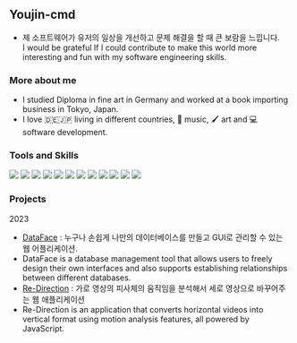 ## Youjin-cmd

- 제 소프트웨어가 유저의 일상을 개선하고 문제 해결을 할 때 큰 보람을 느낍니다. </br>
  I would be grateful If I could contribute to make this world more interesting and fun with my software engineering skills.

### More about me

- I studied Diploma in fine art in Germany and worked at a book importing business in Tokyo, Japan.
- I love 🇩🇪🇯🇵 living in different countries, 🤘 music, 🖌️ art and 💻 software development.

### Tools and Skills

<img src="https://img.shields.io/badge/HTML5-E34F26?style=flat-square&logo=HTML5&logoColor=white"/></a>
<img src="https://img.shields.io/badge/CSS3-1572B6?style=flat-square&logo=CSS3&logoColor=white"/></a>
<img src="https://img.shields.io/badge/JavaScript-F7DF1E?style=flat-square&logo=JavaScript&logoColor=white"/></a>
<img src="https://img.shields.io/badge/React-61DAFB?style=flat-square&logo=React&logoColor=white"/></a>
<img src="https://img.shields.io/badge/zustand-%2320232a.svg?style=flat-square&logo=react&logoColor=white"/></a>
<img src="https://img.shields.io/badge/redux-%23593d88.svg?style=flat-square&logo=redux&logoColor=white"/></a>
<img src="https://img.shields.io/badge/tailwindCSS-06B6D4?style=flat-square&logo=tailwindCSS&logoColor=white"/></a>
<img src="https://img.shields.io/badge/React Query-FF4154?style=flat-square&logo=ReactQuery&logoColor=white"/></a>
<img src="https://img.shields.io/badge/Socket.io-black?style=flat-square&logo=socket.io&badgeColor=010101"/></a>
<img src="https://img.shields.io/badge/Git-F05032?style=flat-square&logo=Git&logoColor=white"/></a>
<img src="https://img.shields.io/badge/MongoDB-%234ea94b.svg?style=flat-square&logo=mongodb&logoColor=white"/></a>
<img src="https://img.shields.io/badge/AWS-%23FF9900.svg?style=flat-square&logo=amazon-aws&logoColor=white"/></a>

### Projects
2023
- [DataFace](https://github.com/Team-Dataface/DataFace-client) : 누구나 손쉽게 나만의 데이터베이스를 만들고 GUI로 관리할 수 있는 웹 어플리케이션.
- DataFace is a database management tool that allows users to freely design their own interfaces and also supports establishing relationships between different databases.
- [Re-Direction](https://github.com/Youjin-cmd/ReDirection-client) : 가로 영상의 피사체의 움직임을 분석해서 세로 영상으로 바꾸어주는 웹 애플리케이션
- Re-Direction is an application that converts horizontal videos into vertical format using motion analysis features, all powered by JavaScript.
